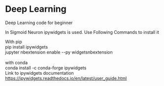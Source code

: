 # Deep Learning
Deep Learning code for beginner

In Sigmoid Neuron ipywidgets is used.
Use Following Commands to install it

With pip
<br>
pip install ipywidgets
<br>
jupyter nbextension enable --py widgetsnbextension
<br><br>
with conda
<br>
conda install -c conda-forge ipywidgets
<br>
Link to ipywidgets documentation
<br>
https://ipywidgets.readthedocs.io/en/latest/user_guide.html
